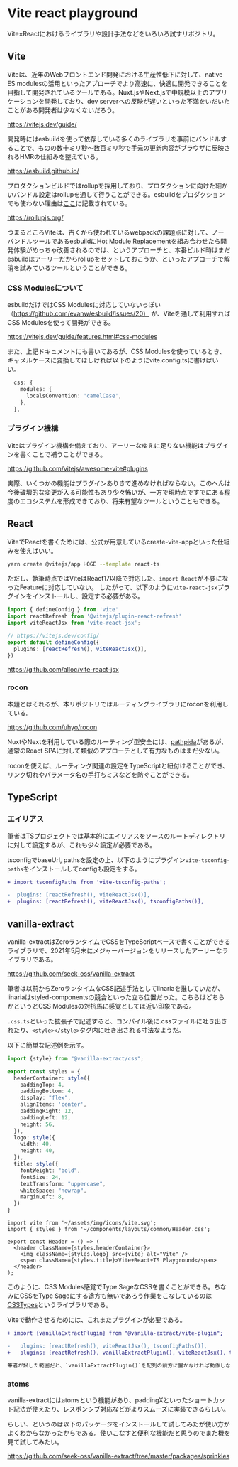 # Vite react playground

Vite×Reactにおけるライブラリや設計手法などをいろいろ試すリポジトリ。

## Vite

Viteは、近年のWebフロントエンド開発における生産性低下に対して、native ES modulesの活用といったアプローチでより高速に、快適に開発できることを目指して開発されているツールである。Nuxt.jsやNext.jsで中規模以上のアプリケーションを開発しており、dev serverへの反映が遅いといった不満をいだいたことがある開発者は少なくないだろう。

https://vitejs.dev/guide/

開発時にはesbuildを使って依存している多くのライブラリを事前にバンドルすることで、ものの数十ミリ秒〜数百ミリ秒で手元の更新内容がブラウザに反映されるHMRの仕組みを整えている。

https://esbuild.github.io/

プロダクションビルドではrollupを採用しており、プロダクションに向けた細かいバンドル設定はrollupを通して行うことができる。esbuildをプロダクションでも使わない理由は[ここ](https://vitejs.dev/guide/why.html#why-bundle-for-production)に記載されている。

https://rollupjs.org/

つまるところViteは、古くから使われているwebpackの課題点に対して、ノーバンドルツールであるesbuildにHot Module Replacementを組み合わせたら開発体験がめっちゃ改善されるのでは、というアプローチと、本番ビルド時はまだesbuildはアーリーだからrollupをセットしておこうか、といったアプローチで解消を試みているツールということができる。

### CSS Modulesについて
esbuildだけではCSS Modulesに対応していないっぽい（https://github.com/evanw/esbuild/issues/20） が、Viteを通して利用すればCSS Modulesを使って開発ができる。

https://vitejs.dev/guide/features.html#css-modules

また、上記ドキュメントにも書いてあるが、CSS Modulesを使っているとき、キャメルケースに変換してほしければ以下のようにvite.config.tsに書けばいい。

```ts
  css: {
    modules: {
      localsConvention: 'camelCase',
    },
  },
```

### プラグイン機構

Viteはプラグイン機構を備えており、アーリーなゆえに足りない機能はプラグインを書くことで補うことができる。

https://github.com/vitejs/awesome-vite#plugins

実際、いくつかの機能はプラグインありきで進めなければならない。このへんは今後破壊的な変更が入る可能性もあり少々怖いが、一方で現時点ですでにある程度のエコシステムを形成できており、将来有望なツールということもできる。

## React

ViteでReactを書くためには、公式が用意しているcreate-vite-appといった仕組みを使えばいい。

```sh
yarn create @vitejs/app HOGE --template react-ts
```

ただし、執筆時点ではViteはReact17以降で対応した、`import React`が不要になったFeatureに対応していない。
したがって、以下のように`vite-react-jsx`プラグインをインストールし、設定する必要がある。

```ts
import { defineConfig } from 'vite'
import reactRefresh from '@vitejs/plugin-react-refresh'
import viteReactJsx from 'vite-react-jsx';

// https://vitejs.dev/config/
export default defineConfig({
  plugins: [reactRefresh(), viteReactJsx()],
})
```

https://github.com/alloc/vite-react-jsx

### rocon

本題とはそれるが、本リポジトリではルーティングライブラリにroconを利用している。

https://github.com/uhyo/rocon

NuxtやNextを利用している際のルーティング型安全には、[pathpida](https://github.com/aspida/pathpida)があるが、通常のReact SPAに対して類似のアプローチとして有力なものはまだ少ない。

roconを使えば、ルーティング関連の設定をTypeScriptと紐付けることができ、リンク切れやパラメータ名の手打ちミスなどを防ぐことができる。

## TypeScript

### エイリアス

筆者はTSプロジェクトでは基本的にエイリアスをソースのルートディレクトリに対して設定するが、これも少々設定が必要である。

tsconfigでbaseUrl, pathsを設定の上、以下のようにプラグイン`vite-tsconfig-paths`をインストールしてconfigも設定をする。

```diff
+ import tsconfigPaths from 'vite-tsconfig-paths';

-  plugins: [reactRefresh(), viteReactJsx()],
+  plugins: [reactRefresh(), viteReactJsx(), tsconfigPaths()],
```

## vanilla-extract

vanilla-extractはZeroランタイムでCSSをTypeScriptベースで書くことができるライブラリで、2021年5月末にメジャーバージョンをリリースしたアーリーなライブラリである。

https://github.com/seek-oss/vanilla-extract

筆者は以前からZeroランタイムなCSS記述手法としてlinariaを推していたが、linariaはstyled-componentsの競合といった立ち位置だった。こちらはどちらかというとCSS Modulesの対抗馬に感覚としては近い印象である。

`.css.ts`といった拡張子で記述すると、コンパイル後に.cssファイルに吐き出されたり、`<style></style>`タグ内に吐き出される寸法なようだ。

以下に簡単な記述例を示す。

```ts:Header.css.ts
import {style} from "@vanilla-extract/css";

export const styles = {
  headerContainer: style({
    paddingTop: 4,
    paddingBottom: 4,
    display: "flex",
    alignItems: 'center',
    paddingRight: 12,
    paddingLeft: 12,
    height: 56,
  }),
  logo: style({
    width: 40,
    height: 40,
  }),
  title: style({
    fontWeight: "bold",
    fontSize: 24,
    textTransform: "uppercase",
    whiteSpace: "nowrap",
    marginLeft: 8,
  })
}
```

```ts:Header.tsx
import vite from '~/assets/img/icons/vite.svg';
import { styles } from '~/components/layouts/common/Header.css';

export const Header = () => (
  <header className={styles.headerContainer}>
    <img className={styles.logo} src={vite} alt="Vite" />
    <span className={styles.title}>Vite+React+TS Playground</span>
  </header>
);
```

このように、CSS Modules感覚でType SageなCSSを書くことができる。ちなみにCSSをType Sageにする途方も無いであろう作業をこなしているのは[CSSTypes](https://github.com/frenic/csstype)というライブラリである。

Viteで動作させるためには、これまたプラグインが必要である。

```diff
+ import {vanillaExtractPlugin} from "@vanilla-extract/vite-plugin";

-   plugins: [reactRefresh(), viteReactJsx(), tsconfigPaths()],
+   plugins: [reactRefresh(), vanillaExtractPlugin(), viteReactJsx(), tsconfigPaths()],

筆者が試した範囲だと、`vanillaExtractPlugin()`を配列の前方に置かなければ動作しなかった（最後の要素に指定すると失敗した）。他にもViteを色々触っているなかで、Pluginの順番次第で動作結果の変わることがあり、しばらくの間はViteでPluginを必要とするようなライブラリを次々と入れるのは避けたほうがいいかもしれない。
```

### atoms

vanilla-extractにはatomsという機能があり、paddingXといったショートカット記法が使えたり、レスポンシブ対応などがよりスムーズに実装できるらしい。

らしい、というのは以下のパッケージをインストールして試してみたが使い方がよくわからなかったからである。使いこなすと便利な機能だと思うのでまた機を見て試してみたい。

https://github.com/seek-oss/vanilla-extract/tree/master/packages/sprinkles
